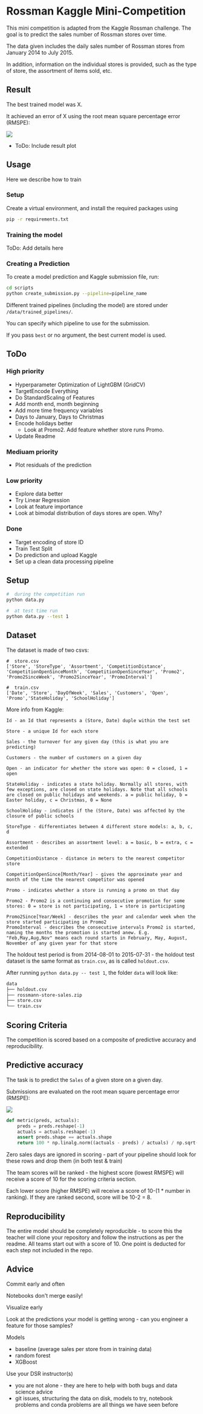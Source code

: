 # Rossman Kaggle Mini-Competition

This mini competition is adapted from the Kaggle Rossman challenge.
The goal is to predict the sales number of Rossman stores over time.

The data given includes the daily sales number of Rossman stores
from January 2014 to July 2015.

In addition, information on the individual stores is provided,
such as the type of store, the assortment of items sold, etc.

## Result

The best trained model was X.

It achieved an error of X using the root mean square percentage error (RMSPE):

![](./assets/rmspe.png)

- ToDo: Include result plot

## Usage

Here we describe how to train

### Setup

Create a virtual environment, and install the required packages using

```bash
pip -r requirements.txt
```

### Training the model

ToDo: Add details here

### Creating a Prediction

To create a model prediction and Kaggle submission file, run:

```bash
cd scripts
python create_submission.py --pipeline=pipeline_name
```

Different trained pipelines (including the model)
are stored under `/data/trained_pipelines/`.

You can specify which pipeline to use for the submission.

If you pass `best` or no argument, the best current
model is used.

## ToDo

### High priority

- Hyperparameter Optimization of LightGBM (GridCV)
- TargetEncode Everything
- Do StandardScaling of Features
- Add month end, month beginning
- Add more time frequency variables
- Days to January, Days to Christmas
- Encode holidays better
  - Look at Promo2. Add feature whether store runs Promo.
- Update Readme

### Mediuam priority

- Plot residuals of the prediction

### Low priority

- Explore data better
- Try Linear Regression
- Look at feature importance
- Look at bimodal distribution of days stores are open. Why?

### Done

- Target encoding of store ID
- Train Test Split
- Do prediction and upload Kaggle
- Set up a clean data processing pipeline

## Setup

```bash
#  during the competition run
python data.py

#  at test time run
python data.py --test 1
```

## Dataset

The dataset is made of two csvs:

```
#  store.csv
['Store', 'StoreType', 'Assortment', 'CompetitionDistance', 'CompetitionOpenSinceMonth', 'CompetitionOpenSinceYear', 'Promo2', 'Promo2SinceWeek', 'Promo2SinceYear', 'PromoInterval']

#  train.csv
['Date', 'Store', 'DayOfWeek', 'Sales', 'Customers', 'Open', 'Promo','StateHoliday', 'SchoolHoliday']
```

More info from Kaggle:

```
Id - an Id that represents a (Store, Date) duple within the test set

Store - a unique Id for each store

Sales - the turnover for any given day (this is what you are predicting)

Customers - the number of customers on a given day

Open - an indicator for whether the store was open: 0 = closed, 1 = open

StateHoliday - indicates a state holiday. Normally all stores, with few exceptions, are closed on state holidays. Note that all schools are closed on public holidays and weekends. a = public holiday, b = Easter holiday, c = Christmas, 0 = None

SchoolHoliday - indicates if the (Store, Date) was affected by the closure of public schools

StoreType - differentiates between 4 different store models: a, b, c, d

Assortment - describes an assortment level: a = basic, b = extra, c = extended

CompetitionDistance - distance in meters to the nearest competitor store

CompetitionOpenSince[Month/Year] - gives the approximate year and month of the time the nearest competitor was opened

Promo - indicates whether a store is running a promo on that day

Promo2 - Promo2 is a continuing and consecutive promotion for some stores: 0 = store is not participating, 1 = store is participating

Promo2Since[Year/Week] - describes the year and calendar week when the store started participating in Promo2
PromoInterval - describes the consecutive intervals Promo2 is started, naming the months the promotion is started anew. E.g. "Feb,May,Aug,Nov" means each round starts in February, May, August, November of any given year for that store
```

The holdout test period is from 2014-08-01 to 2015-07-31 - the holdout test dataset is the same format as `train.csv`, as is called `holdout.csv`.

After running `python data.py -- test 1`, the folder `data` will look like:

```bash
data
├── holdout.csv
├── rossmann-store-sales.zip
├── store.csv
└── train.csv
```

## Scoring Criteria

The competition is scored based on a composite of predictive accuracy and reproducibility.

## Predictive accuracy

The task is to predict the `Sales` of a given store on a given day.

Submissions are evaluated on the root mean square percentage error (RMSPE):

![](./assets/rmspe.png)

```python
def metric(preds, actuals):
    preds = preds.reshape(-1)
    actuals = actuals.reshape(-1)
    assert preds.shape == actuals.shape
    return 100 * np.linalg.norm((actuals - preds) / actuals) / np.sqrt(preds.shape[0])
```

Zero sales days are ignored in scoring - part of your pipeline should look for these rows and drop them (in both test & train)

The team scores will be ranked - the highest score (lowest RMSPE) will receive a score of 10 for the scoring criteria section.

Each lower score (higher RMSPE) will receive a score of 10-(1 \* number in ranking). If they are ranked second, score will be 10-2 = 8.

## Reproducibility

The entire model should be completely reproducible - to score this the teacher will clone your repository and follow the instructions as per the readme. All teams start out with a score of 10. One point is deducted for each step not included in the repo.

## Advice

Commit early and often

Notebooks don't merge easily!

Visualize early

Look at the predictions your model is getting wrong - can you engineer a feature for those samples?

Models

- baseline (average sales per store from in training data)
- random forest
- XGBoost

Use your DSR instructor(s)

- you are not alone - they are here to help with both bugs and data science advice
- git issues, structuring the data on disk, models to try, notebook problems and conda problems are all things we have seen before
